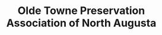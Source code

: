 ---
layout: repo
title: "Olde Towne Preservation Association of North Augusta"
id: 2119
permalink: repos/2119/
---